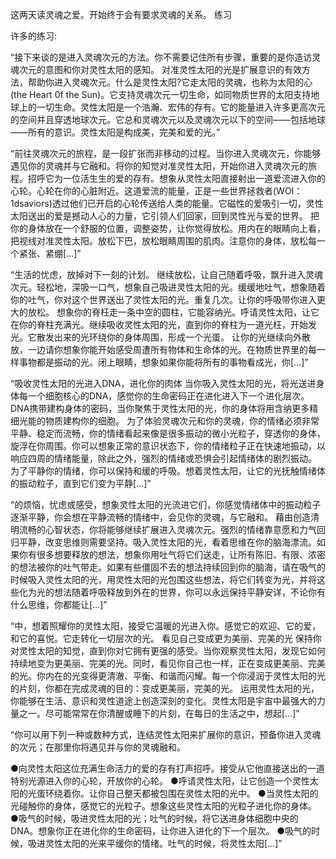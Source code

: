 这两天读灵魂之爱。开始终于会有要求灵魂的关系。
练习

许多的练习:

“接下来谈的是进入灵魂次元的方法。你不需要记住所有步骤，重要的是你造访灵魂次元的意图和你对灵性太阳的感知。
对准灵性太阳的光是扩展意识的有效方法，帮助你进入灵魂次元。什么是灵性太阳?它走太阳的灵魂，也称为太阳的心(the Heart 0f the Sun)。它支持灵魂次元一切生命，如同物质世界的太阳支持地球上的一切生命。灵性太阳是一个浩瀚、宏伟的存有。它的能量进入许多更高次元的空间并且穿透地球次元。它总和灵魂次元以及灵魂次元以下的空间——包括地球——所有的意识。灵性太阳是构成美，完美和爱的光。”


“前往灵魂次元的旅程，是一段扩张而非移动的过程。当你进入灵魂次元，你能够遇见你的灵魂并与它融和。将你的知觉对准灵性太阳，开始你进入灵魂次元的旅程。招呼它为一位活生生的爱的存有。想象从灵性太阳直接射出一道爱流进入你的心轮。心轮在你的心脏附近。这道爱流的能量，正是一些世界拯救者(WOI：1dsaviors)透过他们已开启的心轮传送给人类的能量。它磁性的爱吸引一切，灵性太阳送出的爱是撼动人心的力量，它引领人们回家，回到灵性光与爱的世界。
把你的身体放在一个舒服的位置，调整姿势，让你觉得放松。用内在的眼睛向上看，把视线对准灵性太阳。放松下巴，放松眼睛周围的肌肉。注意你的身体，放松每一个紧张、紧绷[…]”



“生活的忧虑，放掉对下一刻的计划。
继续放松，让自己随着呼吸，飘升进入灵魂次元。轻松地，深吸一口气，想象自己吸进灵性太阳的光。缓缓地吐气，想象随着你的吐气，你对这个世界送出了灵性太阳的光。重复几次。让你的呼吸带你进入更大的放松。
想象你的脊枉走一条中空的圆柱，它能容纳光。呼请灵性太阳，让它在你的脊柱充满光。继续吸收灵性太阳的光，直到你的脊柱为一道光枉，开始发光。它散发出来的光环绕你的身体周围，形成一个光蛋。
让你的光继续向外散放，一边请你想象你能开始感受周遭所有物体和生命体的光。在物质世界里的每一样事物都是振动的光。闭上眼睛，想象如果你能将所有的事物看成光，你[…]”



“吸收灵性太阳的光进入DNA，进化你的肉体
当你吸入灵性太阳的光，将光送进身体每一个细胞核心的DNA，感觉你的生命密码正在进化进入下一个进化层次。DNA携带建构身体的密码，当你聚焦于灵性太阳的光，你的身体将用含纳更多精细光能的物质建构你的细胞。
为了体验灵魂次元和你的灵魂，你的情绪必须非常平静、稳定而流畅，你的情绪看起来像是很多振动的微小光粒子，穿透你的身体，旋浮在你周围。你可以想象正常的意识状态下，你的情绪粒子正在快速地振动，以响应四周的情绪能量，除此之外，强烈的情绪或恐惧会引起情绪体的剧烈振动。
为了平静你的情绪，你可以保持和缓的呼吸。想着灵性太阳，让它的光抚触情绪体的振动粒子，直到它们变为平静[…]”



“的烦恼，忧虑或感受，想象灵性太阳的光流进它们，你感觉情绪体中的振动粒子逐渐平静，你会想在平静流畅的情绪中，会见你的灵魂，与它融和。
藉由创造清明流畅的心智状态，你将能够继续扩展进入灵魂次元。强烈的情绪靠意愿和力气回归平静，改变思维则需要坚持。吸入灵性太阳的光，看着思维在你的脑海漂流。如果你有很多想要释放的想法，想象你用吐气将它们送走，让所有陈旧、有限、浓密的想法被你的吐气带走。如果有些僵固不去的想法持续回到你的脑海，请在吸气的时候吸入灵性太阳的光，用灵性太阳的光包围这些想法，将它们转变为光，并将这些化为光的想法随着呼吸释放到外在的世界，你可以永远保持平静安详，不论你有什么思维，你都能让[…]”



“中，想着照耀你的灵性太阳，接受它温暖的光进入你。感觉它的欢迎、它的爱，和它的喜悦。它走转化一切层次的光。
看见自己变成更为美丽、完美的光
保持你对灵性太阳的知觉，直到你对它拥有更强的感受。当你观察灵性太阳，发现它如何持续地变为更美丽、完美的光。同时，看见你自己也一样，正在变成更美丽、完美的光。你内在的光变得更清澈、平衡、和谐而闪耀。每一个你浸润于灵性太阳的光的片刻，你都在完成灵魂的目的：变成更美丽，完美的光。
运用灵性太阳的光，你能够在生活、意识和灵性道途上创造深刻的变化。灵性太阳是宇宙中最强大的力量之一。尽可能常常在你清醒或睡下的片刻，在每日的生活之中，想起[…]”



“你可以用下列一种或数种方式，连结灵性太阳来扩展你的意识，预备你进入灵魂的次元；在那里你将遇见并与你的灵魂融和。

●向灵性太阳这位充满生命活力的爱的存有打声招呼。接受从它他直接送出的一道特别光源进入你的心轮，开放你的心轮。
●呼请灵性太阳，让它创造一个灵性太阳的光蛋环绕着你。让你自己整天都被包围在灵性太阳的光中。
●当灵性太阳的光碰触你的身体，感觉它的光粒子。想象这些灵性太阳的光粒子进化你的身体。
●吸气的时候，吸进灵性太阳的光；吐气的时候，将它送进身体细胞中央的DNA。想象你正在进化你的生命密码，让你进入进化的下一个层次。
●吸气的时候，吸进灵性太阳的光来平缓你的情绪。吐气的时候，将灵性太阳[…]”

